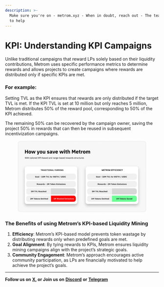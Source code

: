 ```yaml
---
description: >-
  Make sure you're on - metrom.xyz - When in doubt, reach out - The team is here
  to help
---
```


# KPI: Understanding KPI Campaigns

Unlike traditional campaigns that reward LPs solely based on their liquidity contributions, Metrom uses specific performance metrics to determine rewards and allows projects to create campaigns where rewards are distributed only if specific KPIs are met.

### For example:&#x20;

Setting TVL as the KPI ensures that rewards are only distributed if the target TVL is met. If the KPI TVL is set at 10 million but only reaches 5 million, Metrom distributes 50% of the reward pool, corresponding to 50% of the KPI achieved.&#x20;

The remaining 50% can be recovered by the campaign owner, saving the project 50% in rewards that can then be reused in subsequent incentivization campaigns.

<figure><img src="../.gitbook/assets/image (8).png" alt=""><figcaption></figcaption></figure>

### The Benefits of using Metrom’s KPI-based Liquidity Mining&#x20;

1. **Efficiency**: Metrom’s KPI-based model prevents token wastage by distributing rewards only when predefined goals are met.&#x20;
2. **Goal Alignment**: By tying rewards to KPIs, Metrom ensures liquidity mining campaigns align with the project’s strategic goals.&#x20;
3. **Community Engagement**: Metrom’s approach encourages active community participation, as LPs are financially motivated to help achieve the project’s goals.

***

**Follow us on** [**X**](https://twitter.com/metromxyz)**, or Join us on** [**Discord**](https://discord.com/invite/S2kBEAGWbM) **or** [**Telegram**](https://t.me/metrom\_xyz)&#x20;
